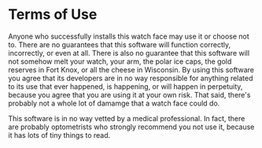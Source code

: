 # Terms of Use

Anyone who successfully installs this watch face may use it or choose not to. There are no guarantees that this software will function correctly, incorrectly, or even at all. There is also no guarantee that this software will not somehow melt your watch, your arm, the polar ice caps, the gold reserves in Fort Knox, or all the cheese in Wisconsin. By using this software you agree that its developers are in no way responsible for anything related to its use that ever happened, is happening, or will happen in perpetuity, because you agree that you are using it at your own risk. That said, there's probably not a whole lot of damamge that a watch face could do.

This software is in no way vetted by a medical professional. In fact, there are probably optometrists who strongly recommend you not use it, because it has lots of tiny things to read.

